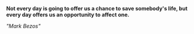 **Not every day is going to offer us a chance to save somebody's life, but every day offers us an opportunity to affect one.**

*"Mark Bezos"*